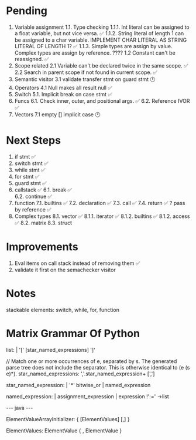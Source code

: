 # Pending
1. Variable assignment
    1.1. Type checking
        1.1.1. Int literal can be assigned to a float variable, but not vice versa.                                                 ✅
        1.1.2. String literal of length 1 can be assigned to a char variable. IMPLEMENT CHAR LITERAL AS STRING LITERAL OF LENGTH 1? ✅
        1.1.3. Simple types are assign by value. Complex types are assign by reference. ????
    1.2 Constant can't be reassigned.   ✅
2. Scope related
    2.1 Variable can't be declared twice in the same scope.     ✅
    2.2 Search in parent scope if not found in current scope.   ✅
3. Semantic visitor
    3.1 validate transfer stmt on guard stmt 🕐
4. Operators
    4.1 Null makes all result null      ✅
5. Switch
    5.1. Implicit break on case stmt    ✅
6. Funcs
    6.1. Check inner, outer, and positional args. ✅
    6.2. Reference IVOR ✅
7. Vectors
    7.1 empty [] implicit case 🕐

# Next Steps
1. if stmt              ✅
2. switch stmt          ✅
3. while stmt           ✅
4. for stmt             ✅
5. guard stmt           ✅
6. callstack            ✅
    6.1. break          ✅  
    6.2. continue       ✅
7. function
    7.1. builtins       ✅
    7.2. declaration    ✅
    7.3. call           ✅
    7.4. return         ✅
    ? pass by reference ✅
8. Complex types
    8.1. vector         ✅
        8.1.1. iterator ✅
        8.1.2. builtins ✅
        8.1.2. access   ✅
    8.2. matrix
    8.3. struct


# Improvements

1. Eval items on call stack instead of removing them ✅
2. validate it first on the semachecker visitor      

# Notes
stackable elements: switch, while, for, function




# Matrix Grammar Of Python
list:
    | '[' [star_named_expressions] ']' 


// Match one or more occurrences of e, separated by s. The generated parse tree does not include the separator. This is otherwise identical to (e (s e)*).
star_named_expressions: ','.star_named_expression+ [','] 

star_named_expression:
    | '*' bitwise_or 
    | named_expression

named_expression:
    | assignment_expression
    | expression !':=' ->list

--- java ---

ElementValueArrayInitializer:
    { [ElementValues] [,] }

ElementValues:
    ElementValue { , ElementValue }

